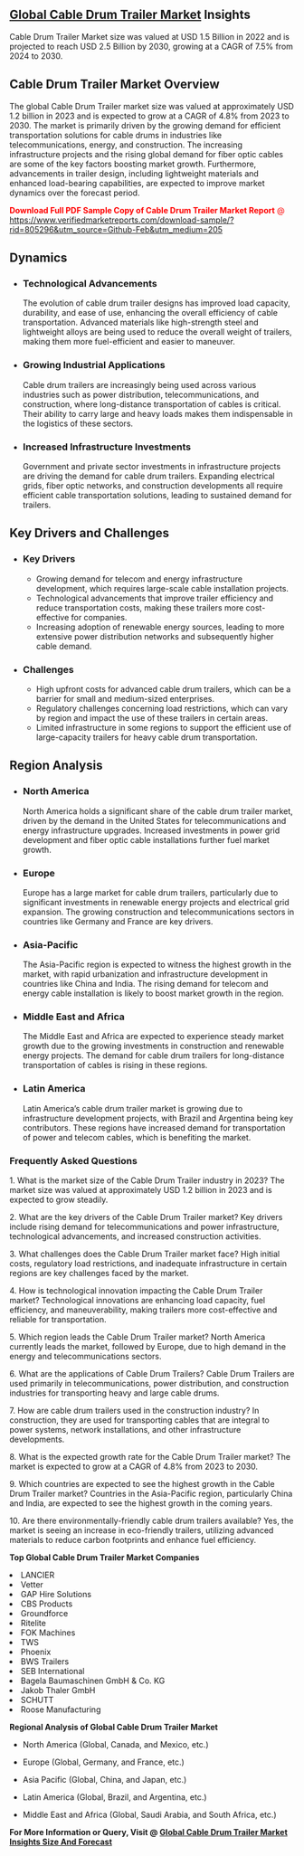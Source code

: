 <h2><a href="https://www.verifiedmarketreports.com/download-sample/?rid=805296&amp;utm_source=Github&amp;utm_medium=205" target="_blank">Global Cable Drum Trailer Market</a> Insights</h2><p>Cable Drum Trailer Market size was valued at USD 1.5 Billion in 2022 and is projected to reach USD 2.5 Billion by 2030, growing at a CAGR of 7.5% from 2024 to 2030.</p><p> <h2>Cable Drum Trailer Market Overview</h2> <p>The global Cable Drum Trailer market size was valued at approximately USD 1.2 billion in 2023 and is expected to grow at a CAGR of 4.8% from 2023 to 2030. The market is primarily driven by the growing demand for efficient transportation solutions for cable drums in industries like telecommunications, energy, and construction. The increasing infrastructure projects and the rising global demand for fiber optic cables are some of the key factors boosting market growth. Furthermore, advancements in trailer design, including lightweight materials and enhanced load-bearing capabilities, are expected to improve market dynamics over the forecast period.</p> <p><p><span class=""><span style="color: #ff0000;"><strong>Download Full PDF Sample Copy of Cable Drum Trailer Market Report</strong> @ </span><a href="https://www.verifiedmarketreports.com/download-sample/?rid=805296&amp;utm_source=Github-Feb&amp;utm_medium=205" target="_blank">https://www.verifiedmarketreports.com/download-sample/?rid=805296&amp;utm_source=Github-Feb&amp;utm_medium=205</a></span></p></p> <h2>Dynamics</h2> <ul> <li><h3>Technological Advancements</h3> The evolution of cable drum trailer designs has improved load capacity, durability, and ease of use, enhancing the overall efficiency of cable transportation. Advanced materials like high-strength steel and lightweight alloys are being used to reduce the overall weight of trailers, making them more fuel-efficient and easier to maneuver.</li> <li><h3>Growing Industrial Applications</h3> Cable drum trailers are increasingly being used across various industries such as power distribution, telecommunications, and construction, where long-distance transportation of cables is critical. Their ability to carry large and heavy loads makes them indispensable in the logistics of these sectors.</li> <li><h3>Increased Infrastructure Investments</h3> Government and private sector investments in infrastructure projects are driving the demand for cable drum trailers. Expanding electrical grids, fiber optic networks, and construction developments all require efficient cable transportation solutions, leading to sustained demand for trailers.</li> </ul> <h2>Key Drivers and Challenges</h2> <ul> <li><h3>Key Drivers</h3> <ul> <li>Growing demand for telecom and energy infrastructure development, which requires large-scale cable installation projects.</li> <li>Technological advancements that improve trailer efficiency and reduce transportation costs, making these trailers more cost-effective for companies.</li> <li>Increasing adoption of renewable energy sources, leading to more extensive power distribution networks and subsequently higher cable demand.</li> </ul> </li> <li><h3>Challenges</h3> <ul> <li>High upfront costs for advanced cable drum trailers, which can be a barrier for small and medium-sized enterprises.</li> <li>Regulatory challenges concerning load restrictions, which can vary by region and impact the use of these trailers in certain areas.</li> <li>Limited infrastructure in some regions to support the efficient use of large-capacity trailers for heavy cable drum transportation.</li> </ul> </li> </ul> <h2>Region Analysis</h2> <ul> <li><h3>North America</h3> North America holds a significant share of the cable drum trailer market, driven by the demand in the United States for telecommunications and energy infrastructure upgrades. Increased investments in power grid development and fiber optic cable installations further fuel market growth.</li> <li><h3>Europe</h3> Europe has a large market for cable drum trailers, particularly due to significant investments in renewable energy projects and electrical grid expansion. The growing construction and telecommunications sectors in countries like Germany and France are key drivers.</li> <li><h3>Asia-Pacific</h3> The Asia-Pacific region is expected to witness the highest growth in the market, with rapid urbanization and infrastructure development in countries like China and India. The rising demand for telecom and energy cable installation is likely to boost market growth in the region.</li> <li><h3>Middle East and Africa</h3> The Middle East and Africa are expected to experience steady market growth due to the growing investments in construction and renewable energy projects. The demand for cable drum trailers for long-distance transportation of cables is rising in these regions.</li> <li><h3>Latin America</h3> Latin America’s cable drum trailer market is growing due to infrastructure development projects, with Brazil and Argentina being key contributors. These regions have increased demand for transportation of power and telecom cables, which is benefiting the market.</li> </ul> <h3>Frequently Asked Questions</h3> <p>1. What is the market size of the Cable Drum Trailer industry in 2023? The market size was valued at approximately USD 1.2 billion in 2023 and is expected to grow steadily.</p> <p>2. What are the key drivers of the Cable Drum Trailer market? Key drivers include rising demand for telecommunications and power infrastructure, technological advancements, and increased construction activities.</p> <p>3. What challenges does the Cable Drum Trailer market face? High initial costs, regulatory load restrictions, and inadequate infrastructure in certain regions are key challenges faced by the market.</p> <p>4. How is technological innovation impacting the Cable Drum Trailer market? Technological innovations are enhancing load capacity, fuel efficiency, and maneuverability, making trailers more cost-effective and reliable for transportation.</p> <p>5. Which region leads the Cable Drum Trailer market? North America currently leads the market, followed by Europe, due to high demand in the energy and telecommunications sectors.</p> <p>6. What are the applications of Cable Drum Trailers? Cable Drum Trailers are used primarily in telecommunications, power distribution, and construction industries for transporting heavy and large cable drums.</p> <p>7. How are cable drum trailers used in the construction industry? In construction, they are used for transporting cables that are integral to power systems, network installations, and other infrastructure developments.</p> <p>8. What is the expected growth rate for the Cable Drum Trailer market? The market is expected to grow at a CAGR of 4.8% from 2023 to 2030.</p> <p>9. Which countries are expected to see the highest growth in the Cable Drum Trailer market? Countries in the Asia-Pacific region, particularly China and India, are expected to see the highest growth in the coming years.</p> <p>10. Are there environmentally-friendly cable drum trailers available? Yes, the market is seeing an increase in eco-friendly trailers, utilizing advanced materials to reduce carbon footprints and enhance fuel efficiency.</p> </p><p><strong>Top Global Cable Drum Trailer Market Companies</strong></p><div data-test-id=""><p><li>LANCIER</li><li> Vetter</li><li> GAP Hire Solutions</li><li> CBS Products</li><li> Groundforce</li><li> Ritelite</li><li> FOK Machines</li><li> TWS</li><li> Phoenix</li><li> BWS Trailers</li><li> SEB International</li><li> Bagela Baumaschinen GmbH & Co. KG</li><li> Jakob Thaler GmbH</li><li> SCHUTT</li><li> Roose Manufacturing</li></p><div><strong>Regional Analysis of&nbsp;Global Cable Drum Trailer Market</strong></div><ul><li dir="ltr"><p dir="ltr">North America&nbsp;(Global, Canada, and Mexico, etc.)</p></li><li dir="ltr"><p dir="ltr">Europe (Global, Germany, and France, etc.)</p></li><li dir="ltr"><p dir="ltr">Asia Pacific&nbsp;(Global, China, and Japan, etc.)</p></li><li dir="ltr"><p dir="ltr">Latin America&nbsp;(Global, Brazil, and Argentina, etc.)</p></li><li dir="ltr">Middle East and Africa&nbsp;(Global, Saudi Arabia, and South Africa, etc.)</li></ul><p><strong>For More Information or Query, Visit @&nbsp;</strong><strong><a href="https://www.verifiedmarketreports.com/product/cable-drum-trailer-market/?utm_source=Github&amp;utm_medium=205" target="_blank">Global Cable Drum Trailer Market Insights Size And Forecast</a></strong></p></div>
